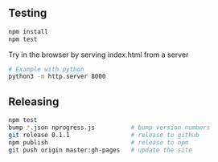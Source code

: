 ## Testing

```sh
npm install
npm test
```

Try in the browser by serving index.html from a server
```sh
# Example with python
python3 -m http.server 8000
```


## Releasing

```sh
npm test
bump *.json nprogress.js          # bump version numbers
git release 0.1.1                 # release to github
npm publish                       # release to npm
git push origin master:gh-pages   # update the site
```
